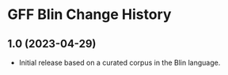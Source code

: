 GFF Blin Change History
====================

1.0 (2023-04-29)
----------------
* Initial release based on a curated corpus in the Blin language.
